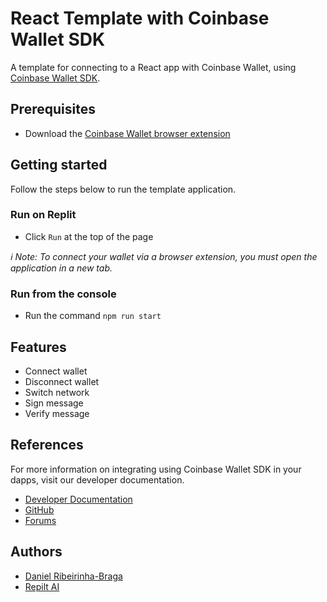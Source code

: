 # React Template with Coinbase Wallet SDK

A template for connecting to a React app with Coinbase Wallet, using [Coinbase Wallet SDK](https://docs.cloud.coinbase.com/wallet-sdk/docs/welcome). 

## Prerequisites

- Download the [Coinbase Wallet browser extension](https://chrome.google.com/webstore/detail/coinbase-wallet-extension/hnfanknocfeofbddgcijnmhnfnkdnaad?hl=en&authuser=0)

## Getting started

Follow the steps below to run the template application.

### Run on Replit

- Click `Run` at the top of the page

*ℹ️ Note: To connect your wallet via a browser extension, you must open the application in a new tab.*

### Run from the console

- Run the command `npm run start`

## Features

- Connect wallet
- Disconnect wallet
- Switch network
- Sign message
- Verify message

## References

For more information on integrating using Coinbase Wallet SDK in your dapps, visit our developer documentation.

- [Developer Documentation](https://docs.cloud.coinbase.com/wallet-sdk/docs/welcome)
- [GitHub](https://github.com/coinbase/coinbase-wallet-sdk)
- [Forums](https://forums.coinbasecloud.dev/)

## Authors

- [Daniel Ribeirinha-Braga](https://github.com/DBragz)
- [Repilt AI](https://replit.com/)
